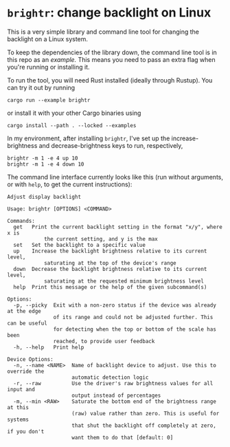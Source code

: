 # `brightr`: change backlight on Linux

This is a very simple library and command line tool for changing the backlight
on a Linux system.

To keep the dependencies of the library down, the command line tool is in this
repo as an _example._ This means you need to pass an extra flag when you're
running or installing it.

To run the tool, you will need Rust installed (ideally through Rustup). You can
try it out by running

```
cargo run --example brightr
```

or install it with your other Cargo binaries using

```
cargo install --path . --locked --examples
```

In my environment, after installing `brightr`, I've set up the
increase-brightness and decrease-brightness keys to run, respectively,

```
brightr -m 1 -e 4 up 10
brightr -m 1 -e 4 down 10
```

The command line interface currently looks like this (run without arguments, or
with `help`, to get the current instructions):

```
Adjust display backlight

Usage: brightr [OPTIONS] <COMMAND>

Commands:
  get   Print the current backlight setting in the format "x/y", where x is
            the current setting, and y is the max
  set   Set the backlight to a specific value
  up    Increase the backlight brightness relative to its current level,
            saturating at the top of the device's range
  down  Decrease the backlight brightness relative to its current level,
            saturating at the requested minimum brightness level
  help  Print this message or the help of the given subcommand(s)

Options:
  -p, --picky  Exit with a non-zero status if the device was already at the edge
               of its range and could not be adjusted further. This can be useful
               for detecting when the top or bottom of the scale has been
               reached, to provide user feedback
  -h, --help   Print help

Device Options:
  -n, --name <NAME>  Name of backlight device to adjust. Use this to override the
                     automatic detection logic
  -r, --raw          Use the driver's raw brightness values for all input and
                     output instead of percentages
  -m, --min <RAW>    Saturate the bottom end of the brightness range at this
                     (raw) value rather than zero. This is useful for systems
                     that shut the backlight off completely at zero, if you don't
                     want them to do that [default: 0]
```
